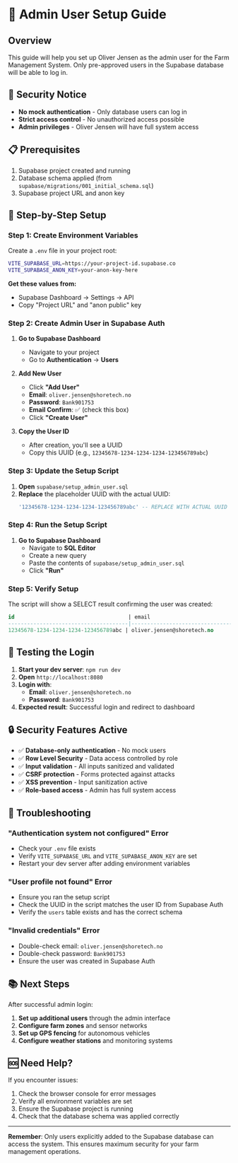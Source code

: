 # 🔐 Admin User Setup Guide

## Overview
This guide will help you set up Oliver Jensen as the admin user for the Farm Management System. Only pre-approved users in the Supabase database will be able to log in.

## 🚨 **Security Notice**
- **No mock authentication** - Only database users can log in
- **Strict access control** - No unauthorized access possible
- **Admin privileges** - Oliver Jensen will have full system access

## 📋 **Prerequisites**
1. Supabase project created and running
2. Database schema applied (from `supabase/migrations/001_initial_schema.sql`)
3. Supabase project URL and anon key

## 🔧 **Step-by-Step Setup**

### **Step 1: Create Environment Variables**
Create a `.env` file in your project root:

```bash
VITE_SUPABASE_URL=https://your-project-id.supabase.co
VITE_SUPABASE_ANON_KEY=your-anon-key-here
```

**Get these values from:**
- Supabase Dashboard → Settings → API
- Copy "Project URL" and "anon public" key

### **Step 2: Create Admin User in Supabase Auth**

1. **Go to Supabase Dashboard**
   - Navigate to your project
   - Go to **Authentication** → **Users**

2. **Add New User**
   - Click **"Add User"**
   - **Email**: `oliver.jensen@shoretech.no`
   - **Password**: `Bank901753`
   - **Email Confirm**: ✅ (check this box)
   - Click **"Create User"**

3. **Copy the User ID**
   - After creation, you'll see a UUID
   - Copy this UUID (e.g., `12345678-1234-1234-1234-123456789abc`)

### **Step 3: Update the Setup Script**

1. **Open** `supabase/setup_admin_user.sql`
2. **Replace** the placeholder UUID with the actual UUID:
   ```sql
   '12345678-1234-1234-1234-123456789abc' -- REPLACE WITH ACTUAL UUID
   ```

### **Step 4: Run the Setup Script**

1. **Go to Supabase Dashboard**
   - Navigate to **SQL Editor**
   - Create a new query
   - Paste the contents of `supabase/setup_admin_user.sql`
   - Click **"Run"**

### **Step 5: Verify Setup**

The script will show a SELECT result confirming the user was created:
```sql
id                                    | email                           | role   | created_at           | last_login
--------------------------------------|--------------------------------|--------|---------------------|------------
12345678-1234-1234-1234-123456789abc | oliver.jensen@shoretech.no     | admin  | 2025-08-31 14:30:00 | null
```

## 🧪 **Testing the Login**

1. **Start your dev server**: `npm run dev`
2. **Open** `http://localhost:8080`
3. **Login with**:
   - **Email**: `oliver.jensen@shoretech.no`
   - **Password**: `Bank901753`
4. **Expected result**: Successful login and redirect to dashboard

## 🔒 **Security Features Active**

- ✅ **Database-only authentication** - No mock users
- ✅ **Row Level Security** - Data access controlled by role
- ✅ **Input validation** - All inputs sanitized and validated
- ✅ **CSRF protection** - Forms protected against attacks
- ✅ **XSS prevention** - Input sanitization active
- ✅ **Role-based access** - Admin has full system access

## 🚨 **Troubleshooting**

### **"Authentication system not configured" Error**
- Check your `.env` file exists
- Verify `VITE_SUPABASE_URL` and `VITE_SUPABASE_ANON_KEY` are set
- Restart your dev server after adding environment variables

### **"User profile not found" Error**
- Ensure you ran the setup script
- Check the UUID in the script matches the user ID from Supabase Auth
- Verify the `users` table exists and has the correct schema

### **"Invalid credentials" Error**
- Double-check email: `oliver.jensen@shoretech.no`
- Double-check password: `Bank901753`
- Ensure the user was created in Supabase Auth

## 📚 **Next Steps**

After successful admin login:

1. **Set up additional users** through the admin interface
2. **Configure farm zones** and sensor networks
3. **Set up GPS fencing** for autonomous vehicles
4. **Configure weather stations** and monitoring systems

## 🆘 **Need Help?**

If you encounter issues:
1. Check the browser console for error messages
2. Verify all environment variables are set
3. Ensure the Supabase project is running
4. Check that the database schema was applied correctly

---

**Remember**: Only users explicitly added to the Supabase database can access the system. This ensures maximum security for your farm management operations.
